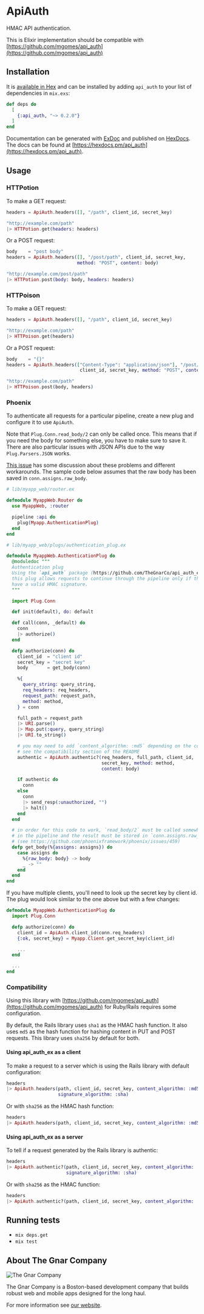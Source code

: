 # ApiAuth

HMAC API authentication.

This is Elixir implementation should be compatible with [https://github.com/mgomes/api_auth](https://github.com/mgomes/api_auth)

## Installation

It is [available in Hex](https://hex.pm/packages/api_auth) and can be installed
by adding `api_auth` to your list of dependencies in `mix.exs`:

```elixir
def deps do
  [
    {:api_auth, "~> 0.2.0"}
  ]
end
```

Documentation can be generated with [ExDoc](https://github.com/elixir-lang/ex_doc)
and published on [HexDocs](https://hexdocs.pm). The docs can
be found at [https://hexdocs.pm/api_auth](https://hexdocs.pm/api_auth).

## Usage

### HTTPotion

To make a GET request:

```elixir
headers = ApiAuth.headers([], "/path", client_id, secret_key)

"http://example.com/path"
|> HTTPotion.get(headers: headers)
```

Or a POST request:

```elixir
body    = "post body"
headers = ApiAuth.headers([], "/post/path", client_id, secret_key,
                          method: "POST", content: body)

"http://example.com/post/path"
|> HTTPotion.post(body: body, headers: headers)
```

### HTTPoison

To make a GET request:

```elixir
headers = ApiAuth.headers([], "/path", client_id, secret_key)

"http://example.com/path"
|> HTTPoison.get(headers)
```

Or a POST request:

```elixir
body    = "{}"
headers = ApiAuth.headers(["Content-Type": "application/json"], "/post/path",
                           client_id, secret_key, method: "POST", content: body)

"http://example.com/path"
|> HTTPoison.post(body, headers)
```

### Phoenix

To authenticate all requests for a particular pipeline, create a new
plug and configure it to use `ApiAuth`.

Note that `Plug.Conn.read_body/2` can only be called once. This means that
if you need the body for something else, you have to make sure to save it.
There are also particular issues with JSON APIs due to the way `Plug.Parsers.JSON`
works.

[This issue](https://github.com/phoenixframework/phoenix/issues/459)
has some discussion about these problems and different workarounds.
The sample code below assumes that the raw body has been saved in `conn.assigns.raw_body`.

```elixir
# lib/myapp_web/router.ex

defmodule MyappWeb.Router do
  use MyappWeb, :router

  pipeline :api do
    plug(Myapp.AuthenticationPlug)
  end
end
```

```elixir
# lib/myapp_web/plugs/authentication_plug.ex

defmodule MyappWeb.AuthenticationPlug do
  @moduledoc """
  Authentication plug
  Using the `api_auth` package (https://github.com/TheGnarCo/api_auth_ex#phoenix)
  this plug allows requests to continue through the pipeline only if they
  have a valid HMAC signature.
  """

  import Plug.Conn

  def init(default), do: default

  def call(conn, _default) do
    conn
    |> authorize()
  end

  defp authorize(conn) do
    client_id  = "client id"
    secret_key = "secret key"
    body       = get_body(conn)

    %{
      query_string: query_string,
      req_headers: req_headers,
      request_path: request_path,
      method: method,
    } = conn

    full_path = request_path
    |> URI.parse()
    |> Map.put(:query, query_string)
    |> URI.to_string()

    # you may need to add `content_algorithm: :md5` depending on the code signing the request
    # see the compatibility section of the README
    authentic = ApiAuth.authentic?(req_headers, full_path, client_id,
                                   secret_key, method: method,
                                   content: body)

    if authentic do
      conn
    else
      conn
      |> send_resp(:unauthorized, "")
      |> halt()
    end
  end

  # in order for this code to work, `read_body/2` must be called somewhere earlier
  # in the pipeline and the result must be stored in `conn.assigns.raw_body`
  # (see https://github.com/phoenixframework/phoenix/issues/459)
  defp get_body(%{assigns: assigns}) do
    case assigns do
      %{raw_body: body} -> body
      _ -> ""
    end
  end
end
```

If you have multiple clients, you'll need to look up the secret key by client id.
The plug would look similar to the one above but with a few changes:

```elixir
defmodule MyappWeb.AuthenticationPlug do
  import Plug.Conn

  defp authorize(conn) do
    client_id = ApiAuth.client_id(conn.req_headers)
    {:ok, secret_key} = Myapp.Client.get_secret_key(client_id)

    ...
  end

  ...
end
```

### Compatibility

Using this library with [https://github.com/mgomes/api_auth](https://github.com/mgomes/api_auth) for Ruby/Rails
requires some configuration.

By default, the Rails library uses `sha1` as the HMAC hash function.
It also uses `md5` as the hash function for hashing content in PUT and POST requests.
This library uses `sha256` by default for both.

#### Using api_auth_ex as a client
To make a request to a server which is using the Rails library with default configuration:

```elixir
headers
|> ApiAuth.headers(path, client_id, secret_key, content_algorithm: :md5,
                   signature_algorithm: :sha)
```

Or with `sha256` as the HMAC hash function:

```elixir
headers
|> ApiAuth.headers(path, client_id, secret_key, content_algorithm: :md5)
```

#### Using api_auth_ex as a server
To tell if a request generated by the Rails library is authentic:

```elixir
headers
|> ApiAuth.authentic?(path, client_id, secret_key, content_algorithm: :md5,
                      signature_algorithm: :sha)
```

Or with `sha256` as the HMAC function:

```elixir
headers
|> ApiAuth.authentic?(path, client_id, secret_key, content_algorithm: :md5)
```

## Running tests

* `mix deps.get`
* `mix test`

## About The Gnar Company

![The Gnar Company](https://avatars0.githubusercontent.com/u/17011419?s=100&v=4)

The Gnar Company is a Boston-based development company that builds robust
web and mobile apps designed for the long haul.

For more information see [our website](https://www.thegnar.co/).
